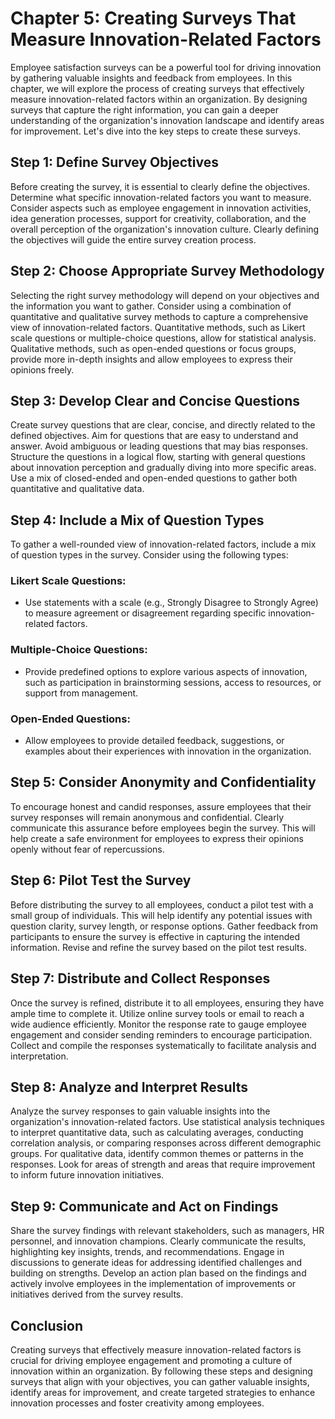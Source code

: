 Chapter 5: Creating Surveys That Measure Innovation-Related Factors
===================================================================

Employee satisfaction surveys can be a powerful tool for driving innovation by gathering valuable insights and feedback from employees. In this chapter, we will explore the process of creating surveys that effectively measure innovation-related factors within an organization. By designing surveys that capture the right information, you can gain a deeper understanding of the organization's innovation landscape and identify areas for improvement. Let's dive into the key steps to create these surveys.

Step 1: Define Survey Objectives
--------------------------------

Before creating the survey, it is essential to clearly define the objectives. Determine what specific innovation-related factors you want to measure. Consider aspects such as employee engagement in innovation activities, idea generation processes, support for creativity, collaboration, and the overall perception of the organization's innovation culture. Clearly defining the objectives will guide the entire survey creation process.

Step 2: Choose Appropriate Survey Methodology
---------------------------------------------

Selecting the right survey methodology will depend on your objectives and the information you want to gather. Consider using a combination of quantitative and qualitative survey methods to capture a comprehensive view of innovation-related factors. Quantitative methods, such as Likert scale questions or multiple-choice questions, allow for statistical analysis. Qualitative methods, such as open-ended questions or focus groups, provide more in-depth insights and allow employees to express their opinions freely.

Step 3: Develop Clear and Concise Questions
-------------------------------------------

Create survey questions that are clear, concise, and directly related to the defined objectives. Aim for questions that are easy to understand and answer. Avoid ambiguous or leading questions that may bias responses. Structure the questions in a logical flow, starting with general questions about innovation perception and gradually diving into more specific areas. Use a mix of closed-ended and open-ended questions to gather both quantitative and qualitative data.

Step 4: Include a Mix of Question Types
---------------------------------------

To gather a well-rounded view of innovation-related factors, include a mix of question types in the survey. Consider using the following types:

### Likert Scale Questions:

* Use statements with a scale (e.g., Strongly Disagree to Strongly Agree) to measure agreement or disagreement regarding specific innovation-related factors.

### Multiple-Choice Questions:

* Provide predefined options to explore various aspects of innovation, such as participation in brainstorming sessions, access to resources, or support from management.

### Open-Ended Questions:

* Allow employees to provide detailed feedback, suggestions, or examples about their experiences with innovation in the organization.

Step 5: Consider Anonymity and Confidentiality
----------------------------------------------

To encourage honest and candid responses, assure employees that their survey responses will remain anonymous and confidential. Clearly communicate this assurance before employees begin the survey. This will help create a safe environment for employees to express their opinions openly without fear of repercussions.

Step 6: Pilot Test the Survey
-----------------------------

Before distributing the survey to all employees, conduct a pilot test with a small group of individuals. This will help identify any potential issues with question clarity, survey length, or response options. Gather feedback from participants to ensure the survey is effective in capturing the intended information. Revise and refine the survey based on the pilot test results.

Step 7: Distribute and Collect Responses
----------------------------------------

Once the survey is refined, distribute it to all employees, ensuring they have ample time to complete it. Utilize online survey tools or email to reach a wide audience efficiently. Monitor the response rate to gauge employee engagement and consider sending reminders to encourage participation. Collect and compile the responses systematically to facilitate analysis and interpretation.

Step 8: Analyze and Interpret Results
-------------------------------------

Analyze the survey responses to gain valuable insights into the organization's innovation-related factors. Use statistical analysis techniques to interpret quantitative data, such as calculating averages, conducting correlation analysis, or comparing responses across different demographic groups. For qualitative data, identify common themes or patterns in the responses. Look for areas of strength and areas that require improvement to inform future innovation initiatives.

Step 9: Communicate and Act on Findings
---------------------------------------

Share the survey findings with relevant stakeholders, such as managers, HR personnel, and innovation champions. Clearly communicate the results, highlighting key insights, trends, and recommendations. Engage in discussions to generate ideas for addressing identified challenges and building on strengths. Develop an action plan based on the findings and actively involve employees in the implementation of improvements or initiatives derived from the survey results.

Conclusion
----------

Creating surveys that effectively measure innovation-related factors is crucial for driving employee engagement and promoting a culture of innovation within an organization. By following these steps and designing surveys that align with your objectives, you can gather valuable insights, identify areas for improvement, and create targeted strategies to enhance innovation processes and foster creativity among employees.
